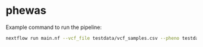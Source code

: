 # phewas

Example command to run the pipeline:
```bash
nextflow run main.nf --vcf_file testdata/vcf_samples.csv --pheno testdata/all.doid.count.csv --snps testdata/interesting_snps.txt
```